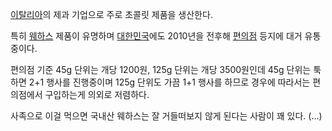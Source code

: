 [이탈리아](%EC%9D%B4%ED%83%88%EB%A6%AC%EC%95%84.md)의 제과 기업으로 주로 초콜릿 제품을 생산한다.

특히 [웨하스](%EC%9B%A8%ED%95%98%EC%8A%A4.md) 제품이 유명하며
[대한민국](%EB%8C%80%ED%95%9C%EB%AF%BC%EA%B5%AD.md)에도 2010년을 전후해
[편의점](%ED%8E%B8%EC%9D%98%EC%A0%90.md) 등지에 대거 유통중이다.

편의점 기준 45g 단위는 개당 1200원, 125g 단위는 개당 3500원인데 45g 단위는 툭하면 2+1 행사를 진행중이며 125g
단위도 가끔 1+1 행사를 하므로 경우에 따라서는 편의점에서 구입하는게 의외로 저렴하다.

사족으로 이걸 먹으면 국내산 웨하스는 잘 거들떠보지 않게 된다는 사람이 꽤 있다. (...)

